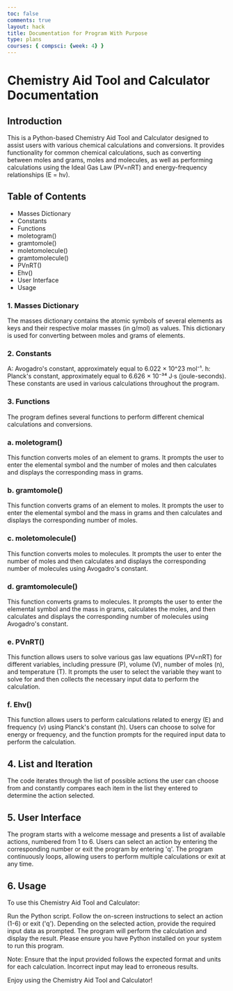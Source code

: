 ```yaml
---
toc: false
comments: true
layout: hack
title: Documentation for Program With Purpose
type: plans
courses: { compsci: {week: 4} }
---
```

# Chemistry Aid Tool and Calculator Documentation
## Introduction
This is a Python-based Chemistry Aid Tool and Calculator designed to assist users with various chemical calculations and conversions. It provides functionality for common chemical calculations, such as converting between moles and grams, moles and molecules, as well as performing calculations using the Ideal Gas Law (PV=nRT) and energy-frequency relationships (E = hv).

## Table of Contents
- Masses Dictionary
- Constants
- Functions
- moletogram()
- gramtomole()
- moletomolecule()
- gramtomolecule()
- PVnRT()
- Ehv()
- User Interface
- Usage


### 1. Masses Dictionary
The masses dictionary contains the atomic symbols of several elements as keys and their respective molar masses (in g/mol) as values. This dictionary is used for converting between moles and grams of elements.



### 2. Constants
A: Avogadro's constant, approximately equal to 6.022 × 10^23 mol⁻¹.
h: Planck's constant, approximately equal to 6.626 × 10⁻³⁴ J·s (joule-seconds).
These constants are used in various calculations throughout the program.


### 3. Functions
The program defines several functions to perform different chemical calculations and conversions.



### a. moletogram()
This function converts moles of an element to grams. It prompts the user to enter the elemental symbol and the number of moles and then calculates and displays the corresponding mass in grams.

### b. gramtomole()
This function converts grams of an element to moles. It prompts the user to enter the elemental symbol and the mass in grams and then calculates and displays the corresponding number of moles.



### c. moletomolecule()
This function converts moles to molecules. It prompts the user to enter the number of moles and then calculates and displays the corresponding number of molecules using Avogadro's constant.


### d. gramtomolecule()
This function converts grams to molecules. It prompts the user to enter the elemental symbol and the mass in grams, calculates the moles, and then calculates and displays the corresponding number of molecules using Avogadro's constant.



### e. PVnRT()
This function allows users to solve various gas law equations (PV=nRT) for different variables, including pressure (P), volume (V), number of moles (n), and temperature (T). It prompts the user to select the variable they want to solve for and then collects the necessary input data to perform the calculation.



### f. Ehv()
This function allows users to perform calculations related to energy (E) and frequency (v) using Planck's constant (h). Users can choose to solve for energy or frequency, and the function prompts for the required input data to perform the calculation.


## 4. List and Iteration
The code iterates through the list of possible actions the user can choose from and constantly compares each item in the list they entered to determine the action selected.


## 5. User Interface
The program starts with a welcome message and presents a list of available actions, numbered from 1 to 6. Users can select an action by entering the corresponding number or exit the program by entering 'q'. The program continuously loops, allowing users to perform multiple calculations or exit at any time.


## 6. Usage
To use this Chemistry Aid Tool and Calculator:

Run the Python script.
Follow the on-screen instructions to select an action (1-6) or exit ('q').
Depending on the selected action, provide the required input data as prompted.
The program will perform the calculation and display the result.
Please ensure you have Python installed on your system to run this program.

Note: Ensure that the input provided follows the expected format and units for each calculation. Incorrect input may lead to erroneous results.

Enjoy using the Chemistry Aid Tool and Calculator!